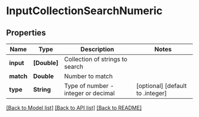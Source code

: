 # InputCollectionSearchNumeric

## Properties
Name | Type | Description | Notes
------------ | ------------- | ------------- | -------------
**input** | **[Double]** | Collection of strings to search | 
**match** | **Double** | Number to match | 
**type** | **String** | Type of number - integer or decimal | [optional] [default to .integer]

[[Back to Model list]](../README.md#documentation-for-models) [[Back to API list]](../README.md#documentation-for-api-endpoints) [[Back to README]](../README.md)


